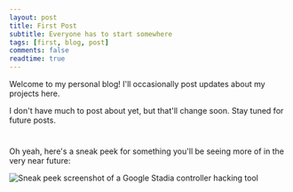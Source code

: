 ```yaml
---
layout: post
title: First Post
subtitle: Everyone has to start somewhere
tags: [first, blog, post]
comments: false
readtime: true
---
```


Welcome to my personal blog! I'll occasionally post updates about my projects here.

I don't have much to post about yet, but that'll change soon. Stay tuned for future posts.

#

Oh yeah, here's a sneak peek for something you'll be seeing more of in the very near future:

![Sneak peek screenshot of a Google Stadia controller hacking tool](https://cdn.discordapp.com/attachments/898370962146361377/1066769939689635943/image.png)

